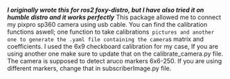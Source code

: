 ***I originally wrote this for ros2 foxy-distro, but I have also tried it on humble distro and it works perfectly***
This package allowed me to connect my pixpro sp360 camera using usb cable.
You can find the calibration functions aswell; one function to take calibrations` pictures and another one to generate the .yaml file containing the camera`s matrix and coefficients.
I used the 6x9 checkboard calibration for my case, If you are using another one make sure to update that on the calibrate_camera.py file.
The camera is supposed to detect aruco markers 6x6-250. If you are using different markers, change that in subscriberImage.py file.

